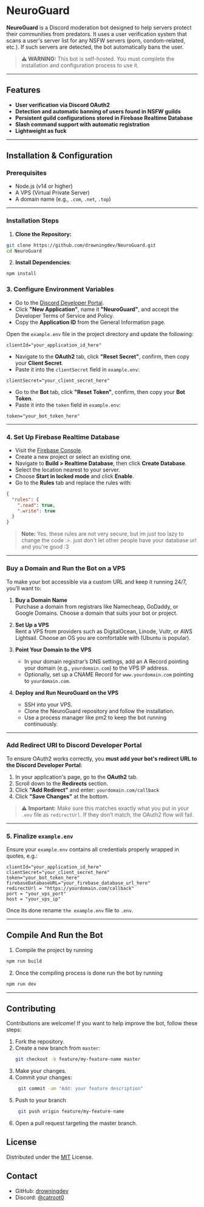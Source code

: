 # NeuroGuard

**NeuroGuard** is a Discord moderation bot designed to help servers protect their communities from predators. It uses a user verification system that scans a user's server list for any NSFW servers (porn, condom-related, etc.). If such servers are detected, the bot automatically bans the user.

> **⚠️ WARNING:** This bot is self-hosted. You must complete the installation and configuration process to use it.

---

## Features

- **User verification via Discord OAuth2**
- **Detection and automatic banning of users found in NSFW guilds**
- **Persistent guild configurations stored in Firebase Realtime Database**
- **Slash command support with automatic registration**
- **Lightweight as fuck**

---

## Installation & Configuration

### Prerequisites

- Node.js (v14 or higher)  
- A VPS (Virtual Private Server)  
- A domain name (e.g., `.com`, `.net`, `.top`)

---

### Installation Steps

1. **Clone the Repository:**

```bash
git clone https://github.com/drowningdev/NeuroGuard.git
cd NeuroGuard
```

2. **Install Dependencies**:
```bash
npm install
```

### 3. Configure Environment Variables

- Go to the [Discord Developer Portal](https://discord.com/developers/applications).
- Click **"New Application"**, name it **"NeuroGuard"**, and accept the Developer Terms of Service and Policy.
- Copy the **Application ID** from the General Information page.

Open the `example.env` file in the project directory and update the following:
```env
clientId="your_application_id_here"
```
- Navigate to the **OAuth2** tab, click **"Reset Secret"**, confirm, then copy your **Client Secret**.
- Paste it into the `clientSecret` field in `example.env`:
```env
clientSecret="your_client_secret_here"
```
- Go to the **Bot** tab, click **"Reset Token"**, confirm, then copy your **Bot Token**.
- Paste it into the `token` field in `example.env`:
```env
token="your_bot_token_here"
```
---

### 4. Set Up Firebase Realtime Database

- Visit the [Firebase Console](https://console.firebase.google.com).
- Create a new project or select an existing one.
- Navigate to **Build > Realtime Database**, then click **Create Database**.
- Select the location nearest to your server.
- Choose **Start in locked mode** and click **Enable**.
- Go to the **Rules** tab and replace the rules with:
```json
{
  "rules": {
    ".read": true,
    ".write": true
  }
}
```
> **Note:** Yes. these rules are not very secure, but im just too lazy to change the code :>. just don't let other people have your database url and you're good :3

---


### Buy a Domain and Run the Bot on a VPS

To make your bot accessible via a custom URL and keep it running 24/7, you’ll want to:

1. **Buy a Domain Name**  
   Purchase a domain from registrars like Namecheap, GoDaddy, or Google Domains. Choose a domain that suits your bot or project.

2. **Set Up a VPS**  
   Rent a VPS from providers such as DigitalOcean, Linode, Vultr, or AWS Lightsail. Choose an OS you are comfortable with (Ubuntu is popular).

3. **Point Your Domain to the VPS**  
   - In your domain registrar’s DNS settings, add an A Record pointing your domain (e.g., `yourdomain.com`) to the VPS IP address.  
   - Optionally, set up a CNAME Record for `www.yourdomain.com` pointing to `yourdomain.com`.

4. **Deploy and Run NeuroGuard on the VPS**  
   - SSH into your VPS.  
   - Clone the NeuroGuard repository and follow the installation.  
   - Use a process manager like pm2 to keep the bot running continuously.

---

### Add Redirect URI to Discord Developer Portal

To ensure OAuth2 works correctly, you **must add your bot's redirect URL to the Discord Developer Portal**:

1. In your application's page, go to the **OAuth2** tab.
2. Scroll down to the **Redirects** section.
3. Click **"Add Redirect"** and enter: `yourdomain.com/callback`
4. Click **"Save Changes"** at the bottom.

> ⚠️ **Important:** Make sure this matches exactly what you put in your `.env` file as `redirectUrl`. If they don’t match, the OAuth2 flow will fail.

---

### 5. Finalize `example.env`

Ensure your `example.env` contains all credentials properly wrapped in quotes, e.g.:

```env
clientId="your_application_id_here"  
clientSecret="your_client_secret_here"  
token="your_bot_token_here"  
firebaseDatabaseURL="your_firebase_database_url_here"  
redirectUrl = "https://yourdomain.com/callback"
port = "your_vps_port"
host = "your_vps_ip"
```

Once its done rename `the example.env` file to `.env`.

---


## Compile And Run the Bot

1. Compile the project by running
```bash
npm run build
```

2. Once the compiling process is done run the bot by running 
```bash
npm run dev
```

---

## Contributing

Contributions are welcome! If you want to help improve the bot, follow these steps:

1. Fork the repository.
2. Create a new branch from `master`:
    ```bash
   git checkout -b feature/my-feature-name master
   ```
3. Make your changes.
4. Commit your changes:
    ```bash
     git commit -am "Add: your feature description"
     ```
5. Push to your branch
    ```bash
     git push origin feature/my-feature-name
     ```
6. Open a pull request targeting the master branch.

## License

Distributed under the [MIT](https://opensource.org/license/mit) License.

## Contact

- GitHub: [drowningdev](https://github.com/catroot0/)
- Discord: [@catroot0](https://discord.com/users/1358758349054808226)
